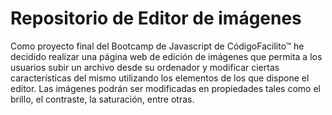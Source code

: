 # Repositorio de Editor de imágenes
Como proyecto final del Bootcamp de Javascript de CódigoFacilito™ he decidido realizar una página web de edición de imágenes que permita a los usuarios subir un archivo desde su ordenador y modificar ciertas características del mismo utilizando los elementos de los que dispone el editor. 
Las imágenes podrán ser modificadas en propiedades tales como el brillo, el contraste, la saturación, entre otras.
